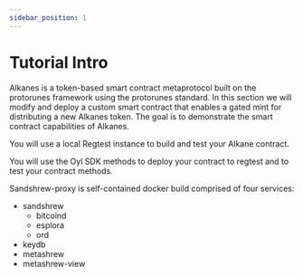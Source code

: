 ```yaml
---
sidebar_position: 1
---
```


# Tutorial Intro

Alkanes is a token-based smart contract metaprotocol built on the protorunes framework using the protorunes standard. In this section we will modify and deploy a custom smart contract that enables a gated mint for distributing a new Alkanes token. The goal is to demonstrate the smart contract capabilities of Alkanes.

You will use a local Regtest instance to build and test your Alkane contract. 

You will use the Oyl SDK methods to deploy your contract to regtest and to test your contract methods.

Sandshrew-proxy is self-contained docker build comprised of four services:
- sandshrew
  - bitcoind
  - esplora
  - ord
- keydb
- metashrew
- metashrew-view